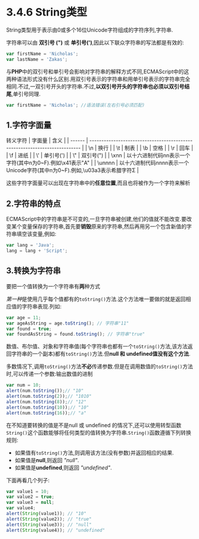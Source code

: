 # 3.4.6 String类型

String类型用于表示由0或多个16位Unicode字符组成的字符序列,字符串.

字符串可以由 **双引号 (")** 或 **单引号(')**,因此以下联众字符串的写法都是有效的:

```js .line-numbers
var firstName = 'Nicholas';
var lastName = 'Zakas';
```

与**PHP**中的双引号和单引号会影响对字符串的解释方式不同,ECMAScript中的这两种语法形式没有什么区别.用双引号表示的字符串和用单引号表示的字符串完全相同.不过,一双引号开头的字符串.不过,**以双引号开头的字符串也必须以双引号结尾**,单引号同理.

```js .line-numbers
var firstName = 'Nicholas'; //语法错误(左右引号必须匹配)
```

## 1.字符字面量

转义字符
| 字面量 | 含义                                                                       |
| ------ | -------------------------------------------------------------------------- |
| \n     | 换行                                                                       |
| \t     | 制表                                                                       |
| \b     | 空格                                                                       |
| \r     | 回车                                                                       |
| \f     | 进纸                                                                       |
| \\'    | 单引号(')                                                                  |
| \\"    | 双引号(")                                                                  |
| \xnn   | 以十六进制代码nn表示一个字符(其中n为0~F).例如\x41表示"A"                   |
| \unnnn | 以十六进制代码nnnn表示一个Unicode字符(其中n为0~F).例如,\u03a3表示希腊字符Σ |

这些字符字面量可以出现在字符串中的**任意位置**,而且也将被作为一个字符来解析

## 2.字符串的特点

ECMAScript中的字符串是不可变的,一旦字符串被创建,他们的值就不能改变.要改变某个变量保存的字符串,首先要**销毁**原来的字符串,然后再用另一个包含新值的字符串填空该变量,例如:

```js .line-numbers
var lang = 'Java';
lang = lang + 'Script';
```

## 3.转换为字符串

要把一个值转换为一个字符串有**两**种方式

*第一种*是使用几乎每个值都有的`toString()`方法.这个方法唯一要做的就是返回相应值的字符串表现.列如:

```js .line-numbers
var age = 11;
var ageAsString = age.toString(); // 字符串"11"
var found = true;
var foundAsString = found.toString(); // 字符串"true"
```

数值、布尔值、对象和字符串值(每个字符串也都有一个`toString()`方法,该方法返回字符串的一个副本)都有`toString()`方法.但**null 和 undefined值没有这个方法**.

多数情况下,调用`toString()`方法**不必**传递参数.但是在调用数值的`toString()`方法时,可以传递一个参数:输出数值的进制

```js .line-numbers
var num = 10;
alert(num.toString());// "10"
alert(num.toString(2));// "1010"
alert(num.toString(8));// "12"
alert(num.toString(10));// "10"
alert(num.toString(16));// "a"
```

在不知道要转换的值是不是null 或 undefined 的情况下,还可以使用转型函数`String()`这个函数能够将任何类型的值转换为字符串.`String()`函数遵循下列转换规则:

* 如果值有`toString()`方法,则调用该方法(没有参数)并返回相应的结果.
* 如果值是**null**,则返回 *"null"*.
* 如果值是**undefined**,则返回 *"undefined"*.

下面再看几个列子:

```js .line-numbers
var value1 = 10;
var value2 = true;
var value3 = null;
var value4;
alert(String(value1)); // "10"
alert(String(value2)); // "true"
alert(String(value3)); // "null"
alert(String(value4)); // "undefined"
```
